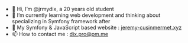- 👋 Hi, I’m @jrmydix, a 20 years old student
- 🌱 I’m currently learning web development and thinking about specializing in Symfony framework after
- 🔗 My Symfony & JavaScript based website : [jeremy-cusinmermet.xyz](https://jeremy-cusinmermet.xyz)
- 📫 How to contact me : dix.pro@pm.me

<!---
jrmydix/jrmydix is a ✨ special ✨ repository because its `README.md` (this file) appears on your GitHub profile.
You can click the Preview link to take a look at your changes.
--->
